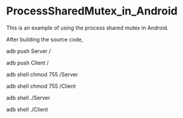 # ProcessSharedMutex_in_Android
This is an example of using the process shared mutex in Android. 

After building the source code, 

adb push Server /

adb push Client /

adb shell chmod 755 /Server

adb shell chmod 755 /Client

adb shell ./Server

adb shell ./Client
